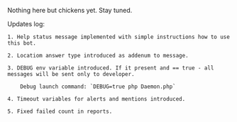 Nothing here but chickens yet. Stay tuned.

Updates log:

    1. Help status message implemented with simple instructions how to use this bot.

    2. Locatiom answer type introduced as addenum to message.

    3. DEBUG env variable introduced. If it present and == true - all messages will be sent only to developer.

        Debug launch command: `DEBUG=true php Daemon.php`

    4. Timeout variables for alerts and mentions introduced.

    5. Fixed failed count in reports.